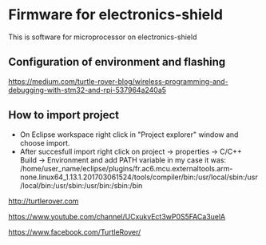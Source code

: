 # Firmware for electronics-shield

This is software for microprocessor on electronics-shield 

## Configuration of environment and flashing
https://medium.com/turtle-rover-blog/wireless-programming-and-debugging-with-stm32-and-rpi-537964a240a5

## How to import project

  * On Eclipse workspace right click in "Project explorer" window and choose import.
  * After succesfull import right click on project -> properties -> C/C++ Build -> Environment and add PATH variable
in my case it was: /home/user_name/eclipse/plugins/fr.ac6.mcu.externaltools.arm-none.linux64_1.13.1.201703061524/tools/compiler/bin:/usr/local/sbin:/usr/local/bin:/usr/sbin:/usr/bin:/sbin:/bin

http://turtlerover.com

https://www.youtube.com/channel/UCxukvEct3wP0S5FACa3uelA

https://www.facebook.com/TurtleRover/
